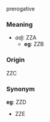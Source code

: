 prerogative
### Meaning
+ _adj_: ZZA
    + __eg__: ZZB

### Origin

ZZC

### Synonym

__eg__: ZZD

+ ZZE


